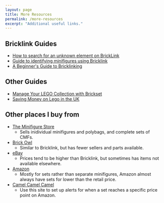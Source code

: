 ```yaml
---
layout: page
title: More Resources
permalink: /more-resources
excerpt: "Additional useful links."
---
```


## Bricklink Guides


- [How to search for an unknown element on BrickLink](https://www.reddit.com/r/lego/comments/2l4l7n/how_to_search_for_an_unknown_element_on_bricklink/)
- [Guide to identifying minifigures using Bricklink](https://www.reddit.com/r/lego/comments/38o89h/tutorial_guide_to_identifying_minifigures_using/)
- [A Beginner's Guide to Bricklinking](https://www.reddit.com/r/lego/comments/47nmwv/a_beginners_guide_to_bricklinking/)

## Other Guides

- [Manage Your LEGO Collection with Brickset](http://studs.me/posts/manage-your-lego-collection-with-brickset)
- [Saving Money on Lego in the UK](http://studs.me/posts/saving-money-on-lego-in-the-uk)

## Other places I buy from

- [The Minifigure Store](http://www.theminifigurestore.co.uk?affiliates=18)
    + Sells inidividual minifigures and polybags, and complete sets of CMFs.
- [Brick Owl](http://www.brickowl.com/)
    + Similar to Bricklink, but has fewer sellers and parts available.
- [eBay](http://ebay.co.uk)
    + Prices tend to be higher than Bricklink, but sometimes has items not available elsewhere.
- [Amazon](http://amazon.co.uk)
    + Mostly for sets rather than separate minifigures, Amazon almost always have sets for lower than the retail price.
- [Camel Camel Camel](http://uk.camelcamelcamel.com/)
    + Use this site to set up alerts for when a set reaches a specific price point on Amazon.